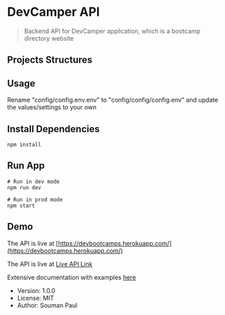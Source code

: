 # DevCamper API

> Backend API for DevCamper application, which is a bootcamp directory website

## Projects Structures



## Usage
 
Rename "config/config.env.env" to "config/config/config.env" and update the values/settings to your own

## Install Dependencies
```
npm install
```

## Run App 
```
# Run in dev mode
npm run dev

# Run in prod mode
npm start
```


## Demo


The API is live at [https://devbootcamps.herokuapp.com/](https://devbootcamps.herokuapp.com/)

The API is live at [Live API Link](https://devbootcamps.herokuapp.com/api/v1/bootcamps)


Extensive documentation with examples [here](https://documenter.getpostman.com/view/5731747/SWEDzEg7?version=latest)

- Version: 1.0.0
- License: MIT
- Author: Souman Paul
